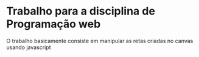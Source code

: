 # Trabalho para a disciplina de Programação web


O trabalho basicamente consiste em manipular as retas criadas no canvas usando javascript
